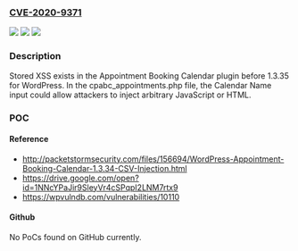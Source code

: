 ### [CVE-2020-9371](https://cve.mitre.org/cgi-bin/cvename.cgi?name=CVE-2020-9371)
![](https://img.shields.io/static/v1?label=Product&message=n%2Fa&color=blue)
![](https://img.shields.io/static/v1?label=Version&message=n%2Fa&color=blue)
![](https://img.shields.io/static/v1?label=Vulnerability&message=n%2Fa&color=brighgreen)

### Description

Stored XSS exists in the Appointment Booking Calendar plugin before 1.3.35 for WordPress. In the cpabc_appointments.php file, the Calendar Name input could allow attackers to inject arbitrary JavaScript or HTML.

### POC

#### Reference
- http://packetstormsecurity.com/files/156694/WordPress-Appointment-Booking-Calendar-1.3.34-CSV-Injection.html
- https://drive.google.com/open?id=1NNcYPaJir9SleyVr4cSPqpI2LNM7rtx9
- https://wpvulndb.com/vulnerabilities/10110

#### Github
No PoCs found on GitHub currently.

